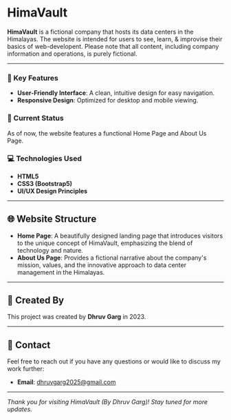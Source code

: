 # HimaVault


**HimaVault** is a fictional company that hosts its data centers in the Himalayas. The website is intended for users to see, learn, & improvise their basics of web-developent. Please note that all content, including company information and operations, is purely fictional.

---

### 🌟 Key Features
- **User-Friendly Interface**: A clean, intuitive design for easy navigation.
- **Responsive Design**: Optimized for desktop and mobile viewing.

### 🚧 Current Status

As of now, the website features a functional Home Page and About Us Page. 

### 💻 Technologies Used

- **HTML5**
- **CSS3 (Bootstrap5)**
- **UI/UX Design Principles**

---

## 🌐 Website Structure

- **Home Page**: A beautifully designed landing page that introduces visitors to the unique concept of HimaVault, emphasizing the blend of technology and nature.
- **About Us Page**: Provides a fictional narrative about the company's mission, values, and the innovative approach to data center management in the Himalayas.

---

## 📅 Created By

This project was created by **Dhruv Garg** in 2023.

---

## 📧 Contact

Feel free to reach out if you have any questions or would like to discuss my work further:

- **Email**: dhruvgarg2025@gmail.com

---

*Thank you for visiting HimaVault (By Dhruv Garg)! Stay tuned for more updates.*
